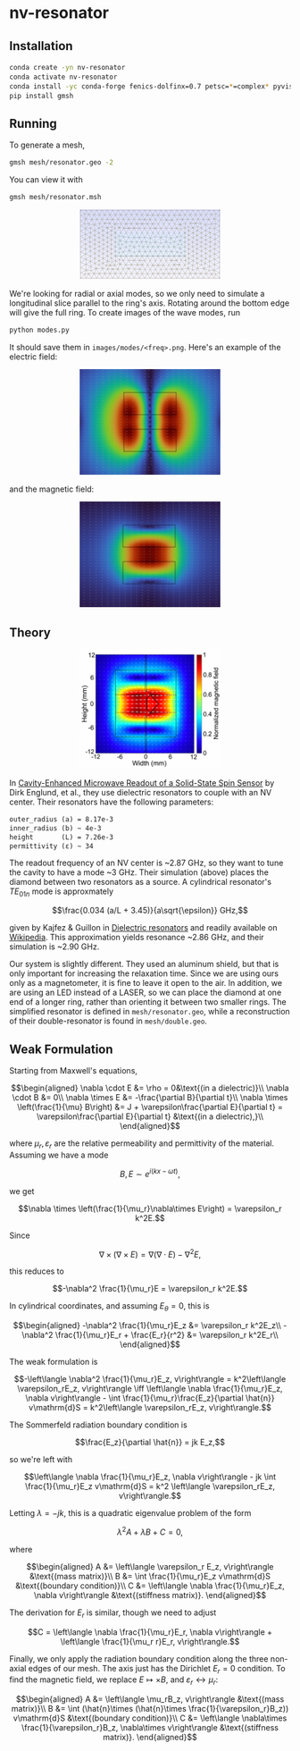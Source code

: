 # nv-resonator

## Installation

```bash
conda create -yn nv-resonator
conda activate nv-resonator
conda install -yc conda-forge fenics-dolfinx=0.7 petsc=*=complex* pyvista libstdcxx-ng gmsh scipy
pip install gmsh
```

## Running

To generate a mesh,

```bash
gmsh mesh/resonator.geo -2
```

You can view it with

```bash
gmsh mesh/resonator.msh
```

<div style="text-align: center">
    <img src="images/mesh.png" alt="Ring Mesh" width="50%"/>
</div>

We're looking for radial or axial modes, so we only need to simulate a longitudinal slice parallel to the ring's axis. Rotating around the bottom edge will give the full ring. To create images of the wave modes, run

```bash
python modes.py
```

It should save them in `images/modes/<freq>.png`. Here's an example of the electric field:

<div style="text-align: center">
    <img src="images/electric_mode.png" alt="Electric Field Mode" width="50%"/>
</div>

and the magnetic field:

<div style="text-align: center">
    <img src="images/magnetic_mode.png" alt="Magnetic Field Mode" width="50%"/>
</div>


## Theory

<div style="text-align: center">
    <img src="images/paper_simulation.png" alt="Paper Simulation" width="50%"/>
</div>

In [Cavity-Enhanced Microwave Readout of a Solid-State Spin Sensor](https://www.nature.com/articles/s41467-021-21256-7) by Dirk Englund, et al., they use dielectric resonators to couple with an NV center. Their resonators have the following parameters:

```
outer_radius (a) = 8.17e-3
inner_radius (b) ~ 4e-3
height       (L) = 7.26e-3
permittivity (ε) ~ 34
```

The readout frequency of an NV center is ~2.87 GHz, so they want to tune the cavity to have a mode ~3 GHz. Their simulation (above) places the diamond between two resonators as a source. A cylindrical resonator's $TE_{01n}$ mode is approxmately

$$\frac{0.034 (a/L + 3.45)}{a\sqrt{\epsilon}} GHz,$$

given by Kajfez & Guillon in [Dielectric resonators](https://search.worldcat.org/en/title/927557286) and readily available on [Wikipedia](https://en.wikipedia.org/wiki/Dielectric_resonator#Theory_of_operation). This approximation yields resonance ~2.86 GHz, and their simulation is ~2.90 GHz.

Our system is slightly different. They used an aluminum shield, but that is only important for increasing the relaxation time. Since we are using ours only as a magnetometer, it is fine to leave it open to the air. In addition, we are using an LED instead of a LASER, so we can place the diamond at one end of a longer ring, rather than orienting it between two smaller rings. The simplified resonator is defined in `mesh/resonator.geo`, while a reconstruction of their double-resonator is found in `mesh/double.geo`.

## Weak Formulation

Starting from Maxwell's equations,

$$\begin{aligned}
\nabla \cdot E &= \rho = 0&\text{(in a dielectric)}\\
\nabla \cdot B &= 0\\
\nabla \times E &= -\frac{\partial B}{\partial t}\\
\nabla \times \left(\frac{1}{\mu} B\right) &= J + \varepsilon\frac{\partial E}{\partial t} = \varepsilon\frac{\partial E}{\partial t} &\text{(in a dielectric),}\\
\end{aligned}$$

where $\mu_r, \varepsilon_r$ are the relative permeability and permittivity of the material. Assuming we have a mode

$$B, E\sim e^{i(kx - \omega t)},$$

we get

$$\nabla \times \left(\frac{1}{\mu_r}\nabla\times E\right) = \varepsilon_r k^2E.$$

Since

$$\nabla \times (\nabla\times E) = \nabla(\nabla\cdot E) - \nabla^2 E,$$

this reduces to

$$-\nabla^2 \frac{1}{\mu_r}E = \varepsilon_r k^2E.$$

In cylindrical coordinates, and assuming $E_\theta = 0$, this is

$$\begin{aligned}
-\nabla^2 \frac{1}{\mu_r}E_z &= \varepsilon_r k^2E_z\\
-\nabla^2 \frac{1}{\mu_r}E_r + \frac{E_r}{r^2} &= \varepsilon_r k^2E_r\\
\end{aligned}$$

The weak formulation is

$$-\left\langle \nabla^2 \frac{1}{\mu_r}E_z, v\right\rangle = k^2\left\langle \varepsilon_rE_z, v\right\rangle
\iff
\left\langle \nabla \frac{1}{\mu_r}E_z, \nabla v\right\rangle - \int \frac{1}{\mu_r}\frac{E_z}{\partial \hat{n}} v\mathrm{d}S = k^2\left\langle \varepsilon_rE_z, v\right\rangle.$$

The Sommerfeld radiation boundary condition is

$$\frac{E_z}{\partial \hat{n}} = jk E_z,$$

so we're left with

$$\left\langle \nabla \frac{1}{\mu_r}E_z, \nabla v\right\rangle - jk \int \frac{1}{\mu_r}E_z v\mathrm{d}S = k^2 \left\langle \varepsilon_rE_z, v\right\rangle.$$

Letting $\lambda = -jk$, this is a quadratic eigenvalue problem of the form

$$\lambda^2 A + \lambda B + C = 0,$$

where

$$\begin{aligned}
A &= \left\langle \varepsilon_r E_z, v\right\rangle &\text{(mass matrix)}\\
B &= \int \frac{1}{\mu_r}E_z v\mathrm{d}S &\text{(boundary condition)}\\
C &= \left\langle \nabla \frac{1}{\mu_r}E_z, \nabla v\right\rangle &\text{(stiffness matrix)}.
\end{aligned}$$

The derivation for $E_r$ is similar, though we need to adjust

$$C = \left\langle \nabla \frac{1}{\mu_r}E_r, \nabla v\right\rangle + \left\langle \frac{1}{\mu_r r}E_r, v\right\rangle.$$

Finally, we only apply the radiation boundary condition along the three non-axial edges of our mesh. The axis just has the Dirichlet $E_r = 0$ condition. To find the magnetic field, we replace $E\mapsto \times B$, and $\varepsilon_r\leftrightarrow \mu_r$:

$$\begin{aligned}
A &= \left\langle \mu_rB_z, v\right\rangle &\text{(mass matrix)}\\
B &= \int (\hat{n}\times (\hat{n}\times \frac{1}{\varepsilon_r}B_z)) v\mathrm{d}S &\text{(boundary condition)}\\
C &= \left\langle \nabla\times \frac{1}{\varepsilon_r}B_z, \nabla\times v\right\rangle &\text{(stiffness matrix)}.
\end{aligned}$$